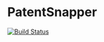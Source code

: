 # PatentSnapper

[![Build Status](https://secure.travis-ci.org/doolin/patentsnapper.png)](http://travis-ci.org/doolin/patentsnapper)

